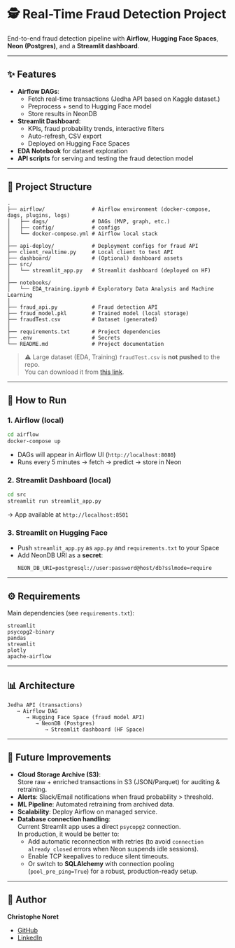 # 🕵️ Real-Time Fraud Detection Project

End-to-end fraud detection pipeline with **Airflow**, **Hugging Face Spaces**, **Neon (Postgres)**, and a **Streamlit dashboard**.  

---
## ✨ Features

- **Airflow DAGs**:
  - Fetch real-time transactions (Jedha API based on Kaggle dataset.)
  - Preprocess + send to Hugging Face model
  - Store results in NeonDB
- **Streamlit Dashboard**:
  - KPIs, fraud probability trends, interactive filters
  - Auto-refresh, CSV export
  - Deployed on Hugging Face Spaces
- **EDA Notebook** for dataset exploration
- **API scripts** for serving and testing the fraud detection model

---

## 📂 Project Structure

```
.
├── airflow/               # Airflow environment (docker-compose, dags, plugins, logs)
│   ├── dags/              # DAGs (MVP, graph, etc.)
│   ├── config/            # configs
│   └── docker-compose.yml # Airflow local stack
│
├── api-deploy/            # Deployment configs for fraud API
├── client_realtime.py     # Local client to test API
├── dashboard/             # (Optional) dashboard assets
├── src/
│   └── streamlit_app.py   # Streamlit dashboard (deployed on HF)
│
├── notebooks/
│   └── EDA_training.ipynb # Exploratory Data Analysis and Machine Learning
│
├── fraud_api.py           # Fraud detection API
├── fraud_model.pkl        # Trained model (local storage)
├── fraudTest.csv          # Dataset (generated)
│
├── requirements.txt       # Project dependencies
├── .env                   # Secrets
└── README.md              # Project documentation
```

> ⚠️ Large dataset (EDA, Training) `fraudTest.csv` is **not pushed** to the repo.  
> You can download it from [this link](https://lead-program-assets.s3.eu-west-3.amazonaws.com/M05-Projects/fraudTest.csv).  

---

## 🚀 How to Run

### 1. Airflow (local)
```bash
cd airflow
docker-compose up
```
- DAGs will appear in Airflow UI (`http://localhost:8080`)
- Runs every 5 minutes → fetch → predict → store in Neon

### 2. Streamlit Dashboard (local)
```bash
cd src
streamlit run streamlit_app.py
```
→ App available at `http://localhost:8501`

### 3. Streamlit on Hugging Face
- Push `streamlit_app.py` as `app.py` and `requirements.txt` to your Space
- Add NeonDB URI as a **secret**:
  ```
  NEON_DB_URI=postgresql://user:password@host/db?sslmode=require
  ```

---

## ⚙️ Requirements

Main dependencies (see `requirements.txt`):
```
streamlit
psycopg2-binary
pandas
streamlit
plotly
apache-airflow
```

---

## 📊 Architecture

```
Jedha API (transactions) 
   → Airflow DAG 
      → Hugging Face Space (fraud model API) 
         → NeonDB (Postgres) 
            → Streamlit dashboard (HF Space)
```

---

## 🔮 Future Improvements

- **Cloud Storage Archive (S3)**:  
  Store raw + enriched transactions in S3 (JSON/Parquet) for auditing & retraining.
- **Alerts**: Slack/Email notifications when fraud probability > threshold.
- **ML Pipeline**: Automated retraining from archived data.
- **Scalability**: Deploy Airflow on managed service.
- **Database connection handling**:  
  Current Streamlit app uses a direct `psycopg2` connection.  
  In production, it would be better to:
  - Add automatic reconnection with retries (to avoid `connection already closed` errors when Neon suspends idle sessions).
  - Enable TCP keepalives to reduce silent timeouts.
  - Or switch to **SQLAlchemy** with connection pooling (`pool_pre_ping=True`) for a robust, production-ready setup.
---

## 👤 Author

**Christophe Noret**  
- [GitHub](https://github.com/cnoret)  
- [LinkedIn](https://www.linkedin.com/in/christophenoret)
